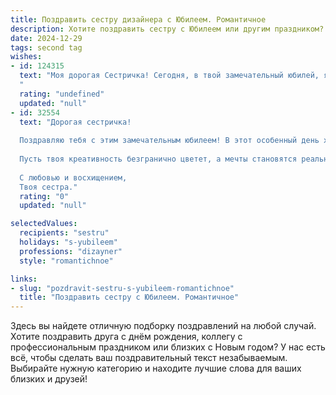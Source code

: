 ```yaml
---
title: Поздравить сестру дизайнера с Юбилеем. Романтичное
description: Хотите поздравить сестру с Юбилеем или другим праздником? Наш ИИ создаст незабываемое поздравление, а вы обязательно выделитесь среди других.  
date: 2024-12-29
tags: second tag
wishes:
- id: 124315
  text: "Моя дорогая Сестричка! Сегодня, в твой замечательный юбилей, я хочу сказать тебе не просто «с праздником», а признаться в безграничной любви и восхищении. Твой талант дизайнера – это волшебство, которым ты наполняешь мир красотой и гармонией.  Ты –  художник, создающий шедевры не только на холсте, но и в жизни.  Пусть твоя жизнь будет такой же яркой и неповторимой, как твои работы,  пусть каждый день дарит тебе вдохновение и радость, а любовь и счастье окружают тебя всегда. С юбилеем, родная!
  "
  rating: "undefined"
  updated: "null"
- id: 32554
  text: "Дорогая сестричка!
  
  Поздравляю тебя с этим замечательным юбилеем! В этот особенный день хочу пожелать тебе, чтобы твоя жизнь была похожа на яркую палитру, где каждый оттенок приносит радость, а каждая деталь — вдохновение. Ты, как истинный дизайнер, создаешь не только прекрасные вещи, но и особую атмосферу вокруг себя, наполняя сердца близких теплом и светом.
  
  Пусть твоя креативность безгранично цветет, а мечты становятся реальностью. Желаю тебе заполнять каждый день яркими моментами, искренними эмоциями и нежной любовью. Ты заслуживаешь только лучшего, и я верю, что впереди тебя ждут удивительные свершения!
  
  С любовью и восхищением,
  Твоя сестра."
  rating: "0"
  updated: "null"

selectedValues:
  recipients: "sestru"
  holidays: "s-yubileem"
  professions: "dizayner"
  style: "romantichnoe"

links:
- slug: "pozdravit-sestru-s-yubileem-romantichnoe"
  title: "Поздравить сестру с Юбилеем. Романтичное"
---
```


Здесь вы найдете отличную подборку поздравлений на любой случай. 
Хотите поздравить друга с днём рождения, коллегу с профессиональным праздником или близких с Новым годом? У нас есть всё, чтобы сделать ваш поздравительный текст незабываемым. Выбирайте нужную категорию и находите лучшие слова для ваших близких и друзей!
